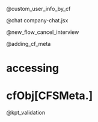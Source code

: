 @custom_user_info_by_cf

@chat
company-chat.jsx

@new_flow_cancel_interview

@adding_cf_meta
# accessing 
# cfObj[CFSMeta.<KEY>]

@kpt_validation
